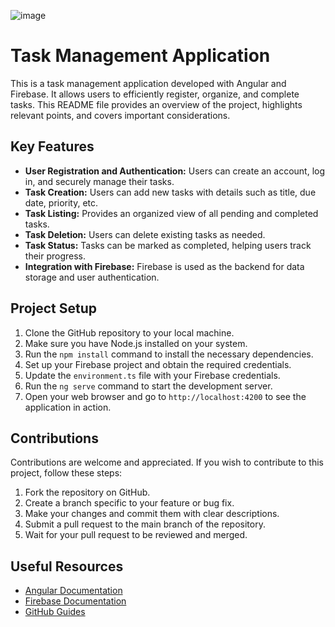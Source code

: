 ![image](https://github.com/DeveloMinx/Task_manager/assets/123894512/9f3c1161-d5a2-4e63-acc0-79ef5be0ad6f)


# Task Management Application

This is a task management application developed with Angular and Firebase. It allows users to efficiently register, organize, and complete tasks. This README file provides an overview of the project, highlights relevant points, and covers important considerations.

## Key Features

- **User Registration and Authentication:** Users can create an account, log in, and securely manage their tasks.
- **Task Creation:** Users can add new tasks with details such as title, due date, priority, etc.
- **Task Listing:** Provides an organized view of all pending and completed tasks. 
- **Task Deletion:** Users can delete existing tasks as needed.
- **Task Status:** Tasks can be marked as completed, helping users track their progress.
- **Integration with Firebase:** Firebase is used as the backend for data storage and user authentication.

## Project Setup

1. Clone the GitHub repository to your local machine.
2. Make sure you have Node.js installed on your system.
3. Run the `npm install` command to install the necessary dependencies.
4. Set up your Firebase project and obtain the required credentials.
5. Update the `environment.ts` file with your Firebase credentials.
6. Run the `ng serve` command to start the development server.
7. Open your web browser and go to `http://localhost:4200` to see the application in action.

## Contributions

Contributions are welcome and appreciated. If you wish to contribute to this project, follow these steps:

1. Fork the repository on GitHub.
2. Create a branch specific to your feature or bug fix.
3. Make your changes and commit them with clear descriptions.
4. Submit a pull request to the main branch of the repository.
5. Wait for your pull request to be reviewed and merged.

## Useful Resources

- [Angular Documentation](https://angular.io/docs)
- [Firebase Documentation](https://firebase.google.com/docs)
- [GitHub Guides](https://guides.github.com/)




